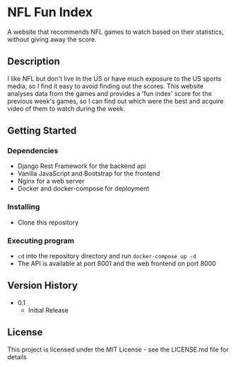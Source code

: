 # NFL Fun Index

A website that recommends NFL games to watch based on their statistics, without giving away the score.

## Description

I like NFL but don't live in the US or have much exposure to the US sports media, so I find it easy to avoid finding out the scores. This website analyses data from the games and provides a 'fun index' score for the previous week's games, so I can find out which were the best and acquire video of them to watch during the week.

## Getting Started

### Dependencies

* Django Rest Framework for the backend api
* Vanilla JavaScript and Bootstrap for the frontend
* Nginx for a web server
* Docker and docker-compose for deployment

### Installing

* Clone this repository


### Executing program

* `cd` into the repository directory and run `docker-compose up -d`
* The API is available at port 8001 and the web frontend on port 8000


<!-- ## Help -->

<!-- 
## Authors

Aaron Elgrove
[@DomPizzie](https://twitter.com/dompizzie) -->

## Version History

* 0.1
    * Initial Release

## License

This project is licensed under the MIT License - see the LICENSE.md file for details

